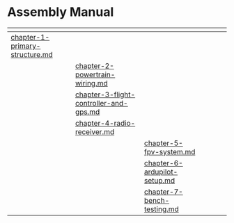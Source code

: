 # Assembly Manual



<table data-view="cards"><thead><tr><th data-type="content-ref"></th><th data-type="content-ref"></th><th data-type="content-ref"></th><th data-hidden></th><th data-hidden></th><th data-hidden></th><th data-hidden data-type="files"></th></tr></thead><tbody><tr><td><a href="chapter-1-primary-structure.md">chapter-1-primary-structure.md</a></td><td></td><td></td><td></td><td></td><td></td><td></td></tr><tr><td></td><td><a href="chapter-2-powertrain-wiring.md">chapter-2-powertrain-wiring.md</a></td><td></td><td></td><td></td><td></td><td></td></tr><tr><td></td><td><a href="chapter-3-flight-controller-and-gps.md">chapter-3-flight-controller-and-gps.md</a></td><td></td><td></td><td></td><td></td><td></td></tr><tr><td></td><td><a href="chapter-4-radio-receiver.md">chapter-4-radio-receiver.md</a></td><td></td><td></td><td></td><td></td><td></td></tr><tr><td></td><td></td><td><a href="chapter-5-fpv-system.md">chapter-5-fpv-system.md</a></td><td></td><td></td><td></td><td></td></tr><tr><td></td><td></td><td><a href="chapter-6-ardupilot-setup.md">chapter-6-ardupilot-setup.md</a></td><td></td><td></td><td></td><td></td></tr><tr><td></td><td></td><td><a href="chapter-7-bench-testing.md">chapter-7-bench-testing.md</a></td><td></td><td></td><td></td><td></td></tr></tbody></table>

##
